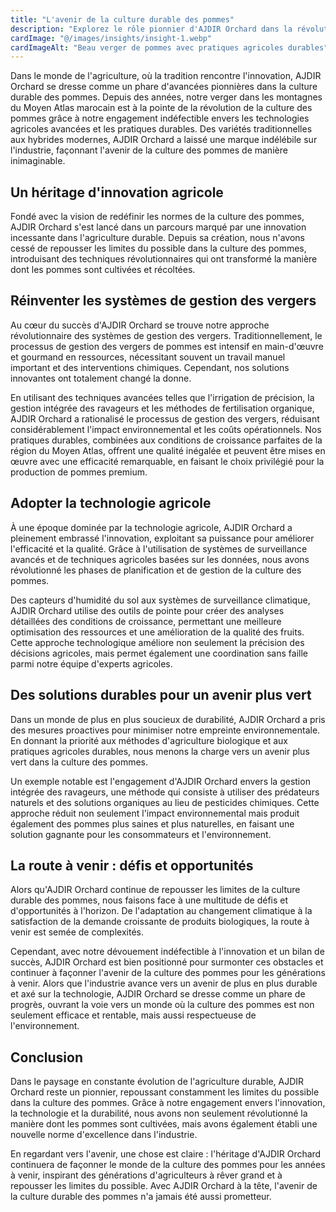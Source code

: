 ```yaml
---
title: "L'avenir de la culture durable des pommes"
description: "Explorez le rôle pionnier d'AJDIR Orchard dans la révolution de la culture des pommes grâce à des technologies agricoles avancées et des pratiques durables."
cardImage: "@/images/insights/insight-1.webp"
cardImageAlt: "Beau verger de pommes avec pratiques agricoles durables"
---
```


Dans le monde de l'agriculture, où la tradition rencontre l'innovation, AJDIR Orchard se dresse comme un phare d'avancées pionnières dans la culture durable des pommes. Depuis des années, notre verger dans les montagnes du Moyen Atlas marocain est à la pointe de la révolution de la culture des pommes grâce à notre engagement indéfectible envers les technologies agricoles avancées et les pratiques durables. Des variétés traditionnelles aux hybrides modernes, AJDIR Orchard a laissé une marque indélébile sur l'industrie, façonnant l'avenir de la culture des pommes de manière inimaginable.

## Un héritage d'innovation agricole

Fondé avec la vision de redéfinir les normes de la culture des pommes, AJDIR Orchard s'est lancé dans un parcours marqué par une innovation incessante dans l'agriculture durable. Depuis sa création, nous n'avons cessé de repousser les limites du possible dans la culture des pommes, introduisant des techniques révolutionnaires qui ont transformé la manière dont les pommes sont cultivées et récoltées.

## Réinventer les systèmes de gestion des vergers

Au cœur du succès d'AJDIR Orchard se trouve notre approche révolutionnaire des systèmes de gestion des vergers. Traditionnellement, le processus de gestion des vergers de pommes est intensif en main-d'œuvre et gourmand en ressources, nécessitant souvent un travail manuel important et des interventions chimiques. Cependant, nos solutions innovantes ont totalement changé la donne.

En utilisant des techniques avancées telles que l'irrigation de précision, la gestion intégrée des ravageurs et les méthodes de fertilisation organique, AJDIR Orchard a rationalisé le processus de gestion des vergers, réduisant considérablement l'impact environnemental et les coûts opérationnels. Nos pratiques durables, combinées aux conditions de croissance parfaites de la région du Moyen Atlas, offrent une qualité inégalée et peuvent être mises en œuvre avec une efficacité remarquable, en faisant le choix privilégié pour la production de pommes premium.

## Adopter la technologie agricole

À une époque dominée par la technologie agricole, AJDIR Orchard a pleinement embrassé l'innovation, exploitant sa puissance pour améliorer l'efficacité et la qualité. Grâce à l'utilisation de systèmes de surveillance avancés et de techniques agricoles basées sur les données, nous avons révolutionné les phases de planification et de gestion de la culture des pommes.

Des capteurs d'humidité du sol aux systèmes de surveillance climatique, AJDIR Orchard utilise des outils de pointe pour créer des analyses détaillées des conditions de croissance, permettant une meilleure optimisation des ressources et une amélioration de la qualité des fruits. Cette approche technologique améliore non seulement la précision des décisions agricoles, mais permet également une coordination sans faille parmi notre équipe d'experts agricoles.

## Des solutions durables pour un avenir plus vert

Dans un monde de plus en plus soucieux de durabilité, AJDIR Orchard a pris des mesures proactives pour minimiser notre empreinte environnementale. En donnant la priorité aux méthodes d'agriculture biologique et aux pratiques agricoles durables, nous menons la charge vers un avenir plus vert dans la culture des pommes.

Un exemple notable est l'engagement d'AJDIR Orchard envers la gestion intégrée des ravageurs, une méthode qui consiste à utiliser des prédateurs naturels et des solutions organiques au lieu de pesticides chimiques. Cette approche réduit non seulement l'impact environnemental mais produit également des pommes plus saines et plus naturelles, en faisant une solution gagnante pour les consommateurs et l'environnement.

## La route à venir : défis et opportunités

Alors qu'AJDIR Orchard continue de repousser les limites de la culture durable des pommes, nous faisons face à une multitude de défis et d'opportunités à l'horizon. De l'adaptation au changement climatique à la satisfaction de la demande croissante de produits biologiques, la route à venir est semée de complexités.

Cependant, avec notre dévouement indéfectible à l'innovation et un bilan de succès, AJDIR Orchard est bien positionné pour surmonter ces obstacles et continuer à façonner l'avenir de la culture des pommes pour les générations à venir. Alors que l'industrie avance vers un avenir de plus en plus durable et axé sur la technologie, AJDIR Orchard se dresse comme un phare de progrès, ouvrant la voie vers un monde où la culture des pommes est non seulement efficace et rentable, mais aussi respectueuse de l'environnement.

## Conclusion

Dans le paysage en constante évolution de l'agriculture durable, AJDIR Orchard reste un pionnier, repoussant constamment les limites du possible dans la culture des pommes. Grâce à notre engagement envers l'innovation, la technologie et la durabilité, nous avons non seulement révolutionné la manière dont les pommes sont cultivées, mais avons également établi une nouvelle norme d'excellence dans l'industrie.

En regardant vers l'avenir, une chose est claire : l'héritage d'AJDIR Orchard continuera de façonner le monde de la culture des pommes pour les années à venir, inspirant des générations d'agriculteurs à rêver grand et à repousser les limites du possible. Avec AJDIR Orchard à la tête, l'avenir de la culture durable des pommes n'a jamais été aussi prometteur.
